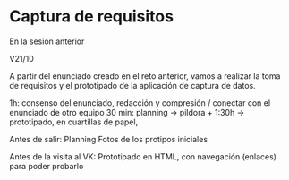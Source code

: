 # Captura de requisitos

En la sesión anterior

V21/10

A partir del enunciado creado en el reto anterior, vamos a realizar la toma de requisitos y el prototipado de la aplicación de captura de datos.

1h: consenso del enunciado, redacción y compresión / conectar con el enunciado de otro equipo
30 min: planning -> pildora + 
1:30h -> prototipado, en cuartillas de papel, 

Antes de salir:
Planning
Fotos de los protipos iniciales 

Antes de la visita al VK: 
Prototipado en HTML, con navegación (enlaces) para poder probarlo